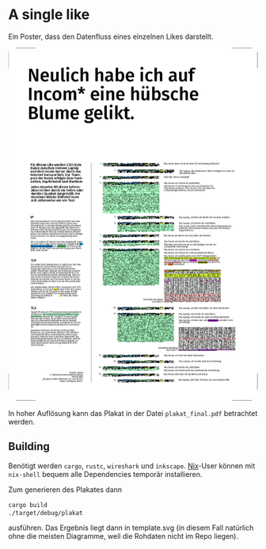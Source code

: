 # A single like

Ein Poster, dass den Datenfluss eines einzelnen Likes darstellt.

![](preview.jpeg)

In hoher Auflösung kann das Plakat in der Datei `plakat_final.pdf` betrachtet werden.


## Building

Benötigt werden `cargo`, `rustc`, `wireshark` und `inkscape`. [Nix](https://nixos.org/nix)-User können mit `nix-shell` bequem alle Dependencies temporär installieren.

Zum generieren des Plakates dann

```
cargo build
./target/debug/plakat
```

ausführen. Das Ergebnis liegt dann in template.svg (in diesem Fall natürlich ohne die meisten Diagramme, weil die Rohdaten nicht im Repo liegen).
